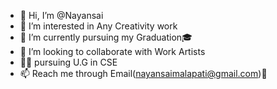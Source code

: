 - 👋 Hi, I’m @Nayansai
- 👀 I’m interested in Any Creativity work
- 🌱 I’m currently pursuing my Graduation🎓 
- 🤝 I’m looking to collaborate with Work Artists
- 🧑‍💻 pursuing U.G in CSE
- 📫 Reach me through Email(nayansaimalapati@gmail.com)📧 

<!---
Nayansai/Nayansai is a ✨ special ✨ repository because its `README.md` (this file) appears on your GitHub profile.
You can click the Preview link to take a look at your changes.
--->
